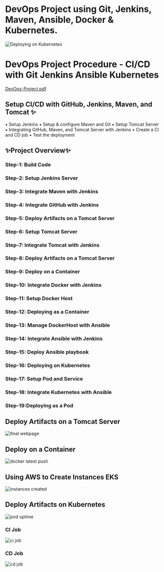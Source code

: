 # DevOps Project using Git, Jenkins, Maven, Ansible, Docker & Kubernetes.

![Deploying on Kubernetes](https://github.com/vashanth-sri/CICD_with_Git-Jenkins-Ansible-Kubernetes/assets/121790761/eddde075-4aba-4c30-b72d-21b8624b8a19)
# DevOps Project Procedure - CI/CD with Git Jenkins Ansible Kubernetes 
[DevOps-Project.pdf](https://github.com/vashanth-sri/CICD_with_Git-Jenkins-Ansible-Kubernetes/files/12505632/DevOps-Project.pdf)

## Setup CI/CD with GitHub, Jenkins, Maven, and Tomcat ✨
▪ Setup Jenkins
▪ Setup & configure Maven and Git
▪ Setup Tomcat Server
▪ Integrating GitHub, Maven, and Tomcat Server with Jenkins
▪ Create a CI and CD job
▪ Test the deployment
## ✨Project Overview✨
### Step-1: Build Code
### Step-2: Setup Jenkins Server
### Step-3: Integrate Maven with Jenkins
### Step-4: Integrate GitHub with Jenkins
### Step-5: Deploy Artifacts on a Tomcat Server
### Step-6: Setup Tomcat Server
### Step-7: Integrate Tomcat with Jenkins
### Step-8: Deploy Artifacts on a Tomcat Server
### Step-9: Deploy on a Container
### Step-10: Integrate Docker with Jenkins
### Step-11: Setup Docker Host
### Step-12: Deploying as a Container
### Step-13: Manage DockerHost with Ansible
### Step-14: Integrate Ansible with Jenkins
### Step-15: Deploy Ansible playbook
### Step-16: Deploying on Kubernetes
### Step-17: Setup Pod and Service
### Step-18: Integrate Kubernetes with Ansible
### Step-19:Deploying as a Pod

## Deploy Artifacts on a Tomcat Server
![final webpage](https://github.com/vashanth-sri/CICD_with_Git-Jenkins-Ansible-Kubernetes/assets/121790761/f02fd1e5-7d5b-4682-93fb-64a4d06b18a5)
## Deploy on a Container
![docker latest push](https://github.com/vashanth-sri/CICD_with_Git-Jenkins-Ansible-Kubernetes/assets/121790761/dd3aecfd-ae6c-47e9-8aaf-b1829fe8fd47)
## Using AWS to Create Instances EKS
![instances created](https://github.com/vashanth-sri/CICD_with_Git-Jenkins-Ansible-Kubernetes/assets/121790761/c80e98d6-571c-413a-be2f-40368e7431f2)
## Deploy Artifacts on Kubernetes
![pod uptime](https://github.com/vashanth-sri/CICD_with_Git-Jenkins-Ansible-Kubernetes/assets/121790761/b11c029c-d312-4f91-a79f-7c59794743df)
### CI Job
![ci job](https://github.com/vashanth-sri/CICD_with_Git-Jenkins-Ansible-Kubernetes/assets/121790761/1a9f3d03-0ea1-420a-b792-42d4b5c2e731)
### CD Job
![cd job](https://github.com/vashanth-sri/CICD_with_Git-Jenkins-Ansible-Kubernetes/assets/121790761/cb653025-c7fe-4b63-83d5-b1688cb09cd8)




